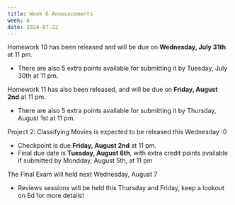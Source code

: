 ```yaml
---
title: Week 6 Announcements
week: 6
date: 2024-07-22
---
```

Homework 10 has been released and will be due on **Wednesday, July 31th** at 11 pm.
* There are also 5 extra points available for submitting it by Tuesday, July 30th at 11 pm.

Homework 11 has also been released, and will be due on **Friday, August 2nd** at 11 pm.
* There are also 5 extra points available for submitting it by Thursday, August 1st at 11 pm.

Project 2: Classifying Movies is expected to be released this Wednesday :0
* Checkpoint is due **Friday, August 2nd** at 11 pm.
* Final due date is **Tuesday, August 6th**, with extra credit points available if submitted by Mondday, August 5th, at 11 pm

The Final Exam will held next Wednesday, August 7
* Reviews sessions will be held this Thursday and Friday, keep a lookout on Ed for more details!